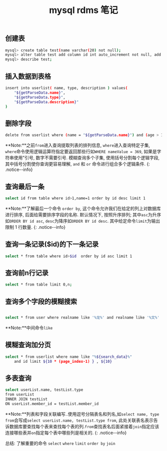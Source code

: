 ﻿---
title: "mysql rdms 笔记"
tags:
  - Articles
---

## 创建表

```bash
mysql> create table test(name varchar(20) not null);
mysql> alter table test add column id int auto_increment not null, add primary key(id);
mysql> describe test;
```

## 插入数据到表格

```bash
insert into userlist( name, type, description ) values( 
    "${getParseData.name}", 
    "${getParseData.type}", 
    "${getParseData.description}" 
)
```


## 删除字段

```bash
delete from userlist where (name = "${getParseData.name}") and (age > 18)
```
**Note:**之前`from`进入查询提取列表的排列信息, `where`进入查询特定子集, `where`命令使用逻辑运算符指定要返回那些行如`WHERE nameValue = 369`, 如果是字符串使用"引号, 数字不需要引号. 模糊查询多个子集, 使用括号分割每个逻辑字段, 其中括号分割使你查询更容易理解,  `and` 和 `or` 命令进行组合多个逻辑条件.
{: .notice--info}


## 查询最后一条

```bash
select id from table where id>1,name=1 order by id desc limit 1
```

**Note:**了解最后一个命令 `order by`, 这个命令允许我们在给定的列上对数据库进行排序, 后面给需要排序字段的名称. 默认情况下, 按照升序排列; 其中`asc`为升序如`ORDER BY id asc`, `desc`为降序如`ORDER BY id desc`. 其中给定命令`limit`为输出限制 1 行数量.
{: .notice--info}

## 查询一条记录($id)的下一条记录

```bash
select * from table where id>$id  order by id asc limit 1
```

## 查询前n行记录

```bash
select * from table limit 0,n;
```

## 查询多个字段的模糊搜索

```bash

select * from user where realname like '%龙%' and realname like '%文%'
```
**Note:**中间命令`like`


## 模糊查询加分页

```bash
select * from userlist where name like "%${search_data}%" 
    and id limit ${10 * (page_index-1) } , ${10}
```

## 多表查询

```bash
select userList.name, testList.type
from userList
INNER JOIN testList
ON userList.member_id = testList.member_id
```
**Note:**列表和字段关联编写..使用逗号分隔表名和列名,如`select name, type from`会写成`select userList.name, testList.type from`, 此处关联表名表示告诉数据库要查找每个表来查找每个表的列.`from`查找表名后面紧接着`join`指定应该连接哪些表并`on`指定每个表中哪些列是相关的.
{: .notice--info}


总结: 了解重要的命令 `select` `where` `limit` `order by` `join`